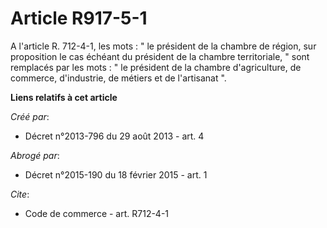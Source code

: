 # Article R917-5-1

A l'article R. 712-4-1, les mots : " le président de la chambre de région, sur proposition le cas échéant du président de la
chambre territoriale, " sont remplacés par les mots : " le président de la chambre d'agriculture, de commerce, d'industrie,
de métiers et de l'artisanat ".

**Liens relatifs à cet article**

_Créé par_:

  - Décret n°2013-796 du 29 août 2013 - art. 4

_Abrogé par_:

  - Décret n°2015-190 du 18 février 2015 - art. 1

_Cite_:

  - Code de commerce - art. R712-4-1
